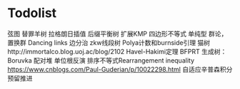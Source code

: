 # Todolist
弦图
替罪羊树
拉格朗日插值
后缀平衡树
扩展KMP
四边形不等式
单纯型
群论，置换群
Dancing links
边分治
zkw线段树
Polya计数和burnside引理
猫树http://immortalco.blog.uoj.ac/blog/2102
Havel-Hakimi定理
BFPRT
生成树：Boruvka
配对堆
单位根反演
排序不等式Rearrangement inequality https://www.cnblogs.com/Paul-Guderian/p/10022298.html
自适应辛普森积分
预留推进